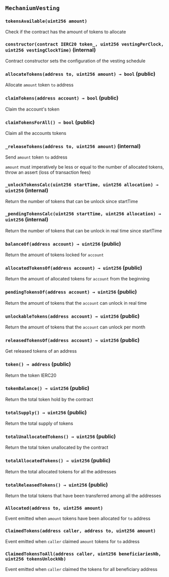 ## `MechaniumVesting`





### `tokensAvailable(uint256 amount)`



Check if the contract has the amount of tokens to allocate



### `constructor(contract IERC20 token_, uint256 vestingPerClock, uint256 vestingClockTime)` (internal)



Contract constructor sets the configuration of the vesting schedule


### `allocateTokens(address to, uint256 amount) → bool` (public)

Allocate `amount` token `to` address




### `claimTokens(address account) → bool` (public)

Claim the account's token




### `claimTokensForAll() → bool` (public)

Claim all the accounts tokens



### `_releaseTokens(address to, uint256 amount)` (internal)

Send `amount` token `to` address


`amount` must imperatively be less or equal to the number of allocated tokens, throw an assert (loss of transaction fees)


### `_unlockTokensCalc(uint256 startTime, uint256 allocation) → uint256` (internal)



Return the number of tokens that can be unlock since startTime

### `_pendingTokensCalc(uint256 startTime, uint256 allocation) → uint256` (internal)



Return the number of tokens that can be unlock in real time since startTime

### `balanceOf(address account) → uint256` (public)



Return the amount of tokens locked for `account`

### `allocatedTokensOf(address account) → uint256` (public)



Return the amount of allocated tokens for `account` from the beginning

### `pendingTokensOf(address account) → uint256` (public)



Return the amount of tokens that the `account` can unlock in real time

### `unlockableTokens(address account) → uint256` (public)



Return the amount of tokens that the `account` can unlock per month

### `releasedTokensOf(address account) → uint256` (public)



Get released tokens of an address

### `token() → address` (public)



Return the token IERC20

### `tokenBalance() → uint256` (public)



Return the total token hold by the contract

### `totalSupply() → uint256` (public)



Return the total supply of tokens

### `totalUnallocatedTokens() → uint256` (public)



Return the total token unallocated by the contract

### `totalAllocatedTokens() → uint256` (public)



Return the total allocated tokens for all the addresses

### `totalReleasedTokens() → uint256` (public)



Return the total tokens that have been transferred among all the addresses


### `Allocated(address to, uint256 amount)`

Event emitted when `amount` tokens have been allocated for `to` address



### `ClaimedTokens(address caller, address to, uint256 amount)`

Event emitted when `caller` claimed `amount` tokens for `to` address



### `ClaimedTokensToAll(address caller, uint256 beneficiariesNb, uint256 tokensUnlockNb)`

Event emitted when `caller` claimed the tokens for all beneficiary address





